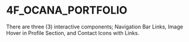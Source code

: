 # 4F_OCANA_PORTFOLIO
There are three (3) interactive components; Navigation Bar Links, Image Hover in Profile Section, and Contact Icons with Links.

